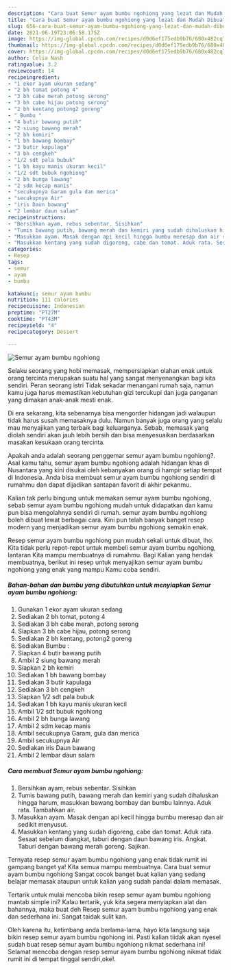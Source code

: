 ```yaml
---
description: "Cara buat Semur ayam bumbu ngohiong yang lezat dan Mudah Dibuat"
title: "Cara buat Semur ayam bumbu ngohiong yang lezat dan Mudah Dibuat"
slug: 656-cara-buat-semur-ayam-bumbu-ngohiong-yang-lezat-dan-mudah-dibuat
date: 2021-06-19T23:06:58.175Z
image: https://img-global.cpcdn.com/recipes/d0d6ef175edb9b76/680x482cq70/semur-ayam-bumbu-ngohiong-foto-resep-utama.jpg
thumbnail: https://img-global.cpcdn.com/recipes/d0d6ef175edb9b76/680x482cq70/semur-ayam-bumbu-ngohiong-foto-resep-utama.jpg
cover: https://img-global.cpcdn.com/recipes/d0d6ef175edb9b76/680x482cq70/semur-ayam-bumbu-ngohiong-foto-resep-utama.jpg
author: Celia Nash
ratingvalue: 3.2
reviewcount: 14
recipeingredient:
- "1 ekor ayam ukuran sedang"
- "2 bh tomat potong 4"
- "3 bh cabe merah potong serong"
- "3 bh cabe hijau potong serong"
- "2 bh kentang potong2 goreng"
- " Bumbu "
- "4 butir bawang putih"
- "2 siung bawang merah"
- "2 bh kemiri"
- "1 bh bawang bombay"
- "3 butir kapulaga"
- "3 bh cengkeh"
- "1/2 sdt pala bubuk"
- "1 bh kayu manis ukuran kecil"
- "1/2 sdt bubuk ngohiong"
- "2 bh bunga lawang"
- "2 sdm kecap manis"
- "secukupnya Garam gula dan merica"
- "secukupnya Air"
- "iris Daun bawang"
- "2 lembar daun salam"
recipeinstructions:
- "Bersihkan ayam, rebus sebentar. Sisihkan"
- "Tumis bawang putih, bawang merah dan kemiri yang sudah dihaluskan hingga harum, masukkan bawang bombay dan bumbu lainnya. Aduk rata. Tambahkan air."
- "Masukkan ayam. Masak dengan api kecil hingga bumbu meresap dan air sedikit menyusut."
- "Masukkan kentang yang sudah digoreng, cabe dan tomat. Aduk rata. Sesaat sebelum diangkat, taburi dengan daun bawang iris. Angkat. Taburi dengan bawang merah goreng. Sajikan."
categories:
- Resep
tags:
- semur
- ayam
- bumbu

katakunci: semur ayam bumbu 
nutrition: 111 calories
recipecuisine: Indonesian
preptime: "PT27M"
cooktime: "PT43M"
recipeyield: "4"
recipecategory: Dessert

---
```



![Semur ayam bumbu ngohiong](https://img-global.cpcdn.com/recipes/d0d6ef175edb9b76/680x482cq70/semur-ayam-bumbu-ngohiong-foto-resep-utama.jpg)

Selaku seorang yang hobi memasak, mempersiapkan olahan enak untuk orang tercinta merupakan suatu hal yang sangat menyenangkan bagi kita sendiri. Peran seorang istri Tidak sekadar menangani rumah saja, namun kamu juga harus memastikan kebutuhan gizi tercukupi dan juga panganan yang dimakan anak-anak mesti enak.

Di era  sekarang, kita sebenarnya bisa mengorder hidangan jadi walaupun tidak harus susah memasaknya dulu. Namun banyak juga orang yang selalu mau menyajikan yang terbaik bagi keluarganya. Sebab, memasak yang diolah sendiri akan jauh lebih bersih dan bisa menyesuaikan berdasarkan masakan kesukaan orang tercinta. 



Apakah anda adalah seorang penggemar semur ayam bumbu ngohiong?. Asal kamu tahu, semur ayam bumbu ngohiong adalah hidangan khas di Nusantara yang kini disukai oleh kebanyakan orang di hampir setiap tempat di Indonesia. Anda bisa membuat semur ayam bumbu ngohiong sendiri di rumahmu dan dapat dijadikan santapan favorit di akhir pekanmu.

Kalian tak perlu bingung untuk memakan semur ayam bumbu ngohiong, sebab semur ayam bumbu ngohiong mudah untuk didapatkan dan kamu pun bisa mengolahnya sendiri di rumah. semur ayam bumbu ngohiong boleh dibuat lewat berbagai cara. Kini pun telah banyak banget resep modern yang menjadikan semur ayam bumbu ngohiong semakin enak.

Resep semur ayam bumbu ngohiong pun mudah sekali untuk dibuat, lho. Kita tidak perlu repot-repot untuk membeli semur ayam bumbu ngohiong, lantaran Kita mampu membuatnya di rumahmu. Bagi Kalian yang hendak membuatnya, berikut ini resep untuk menyajikan semur ayam bumbu ngohiong yang enak yang mampu Kamu coba sendiri.

<!--inarticleads1-->

##### Bahan-bahan dan bumbu yang dibutuhkan untuk menyiapkan Semur ayam bumbu ngohiong:

1. Gunakan 1 ekor ayam ukuran sedang
1. Sediakan 2 bh tomat, potong 4
1. Sediakan 3 bh cabe merah, potong serong
1. Siapkan 3 bh cabe hijau, potong serong
1. Sediakan 2 bh kentang, potong2 goreng
1. Sediakan  Bumbu :
1. Siapkan 4 butir bawang putih
1. Ambil 2 siung bawang merah
1. Siapkan 2 bh kemiri
1. Sediakan 1 bh bawang bombay
1. Sediakan 3 butir kapulaga
1. Sediakan 3 bh cengkeh
1. Siapkan 1/2 sdt pala bubuk
1. Sediakan 1 bh kayu manis ukuran kecil
1. Ambil 1/2 sdt bubuk ngohiong
1. Ambil 2 bh bunga lawang
1. Ambil 2 sdm kecap manis
1. Ambil secukupnya Garam, gula dan merica
1. Ambil secukupnya Air
1. Sediakan iris Daun bawang
1. Ambil 2 lembar daun salam




<!--inarticleads2-->

##### Cara membuat Semur ayam bumbu ngohiong:

1. Bersihkan ayam, rebus sebentar. Sisihkan
1. Tumis bawang putih, bawang merah dan kemiri yang sudah dihaluskan hingga harum, masukkan bawang bombay dan bumbu lainnya. Aduk rata. Tambahkan air.
1. Masukkan ayam. Masak dengan api kecil hingga bumbu meresap dan air sedikit menyusut.
1. Masukkan kentang yang sudah digoreng, cabe dan tomat. Aduk rata. Sesaat sebelum diangkat, taburi dengan daun bawang iris. Angkat. Taburi dengan bawang merah goreng. Sajikan.




Ternyata resep semur ayam bumbu ngohiong yang enak tidak rumit ini gampang banget ya! Kita semua mampu membuatnya. Cara buat semur ayam bumbu ngohiong Sangat cocok banget buat kalian yang sedang belajar memasak ataupun untuk kalian yang sudah pandai dalam memasak.

Tertarik untuk mulai mencoba bikin resep semur ayam bumbu ngohiong mantab simple ini? Kalau tertarik, yuk kita segera menyiapkan alat dan bahannya, maka buat deh Resep semur ayam bumbu ngohiong yang enak dan sederhana ini. Sangat taidak sulit kan. 

Oleh karena itu, ketimbang anda berlama-lama, hayo kita langsung saja bikin resep semur ayam bumbu ngohiong ini. Pasti kalian tiidak akan nyesel sudah buat resep semur ayam bumbu ngohiong nikmat sederhana ini! Selamat mencoba dengan resep semur ayam bumbu ngohiong nikmat tidak rumit ini di tempat tinggal sendiri,oke!.


